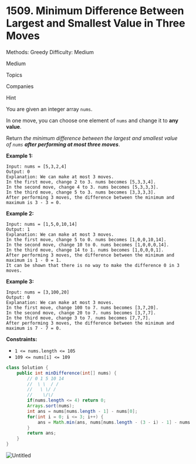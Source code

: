 # 1509. Minimum Difference Between Largest and Smallest Value in Three Moves

Methods: Greedy
Difficulty: Medium

Medium

Topics

Companies

Hint

You are given an integer array `nums`.

In one move, you can choose one element of `nums` and change it to **any value**.

Return *the minimum difference between the largest and smallest value of `nums` **after performing at most three moves***.

**Example 1:**

```
Input: nums = [5,3,2,4]
Output: 0
Explanation: We can make at most 3 moves.
In the first move, change 2 to 3. nums becomes [5,3,3,4].
In the second move, change 4 to 3. nums becomes [5,3,3,3].
In the third move, change 5 to 3. nums becomes [3,3,3,3].
After performing 3 moves, the difference between the minimum and maximum is 3 - 3 = 0.

```

**Example 2:**

```
Input: nums = [1,5,0,10,14]
Output: 1
Explanation: We can make at most 3 moves.
In the first move, change 5 to 0. nums becomes [1,0,0,10,14].
In the second move, change 10 to 0. nums becomes [1,0,0,0,14].
In the third move, change 14 to 1. nums becomes [1,0,0,0,1].
After performing 3 moves, the difference between the minimum and maximum is 1 - 0 = 1.
It can be shown that there is no way to make the difference 0 in 3 moves.
```

**Example 3:**

```
Input: nums = [3,100,20]
Output: 0
Explanation: We can make at most 3 moves.
In the first move, change 100 to 7. nums becomes [3,7,20].
In the second move, change 20 to 7. nums becomes [3,7,7].
In the third move, change 3 to 7. nums becomes [7,7,7].
After performing 3 moves, the difference between the minimum and maximum is 7 - 7 = 0.

```

**Constraints:**

- `1 <= nums.length <= 105`
- `109 <= nums[i] <= 109`

```java
class Solution {
    public int minDifference(int[] nums) {
        // 0 1 5 10 14
        //  \ \  / /
        //   \ \/ /
        //    \/\/
        if(nums.length <= 4) return 0;
        Arrays.sort(nums);
        int ans = nums[nums.length - 1] - nums[0];
        for(int i = 0; i <= 3; i++) {
            ans = Math.min(ans, nums[nums.length - (3 - i) - 1] - nums[i]);
        }
        return ans;
    }
}
```

![Untitled](Untitled%2015.png)